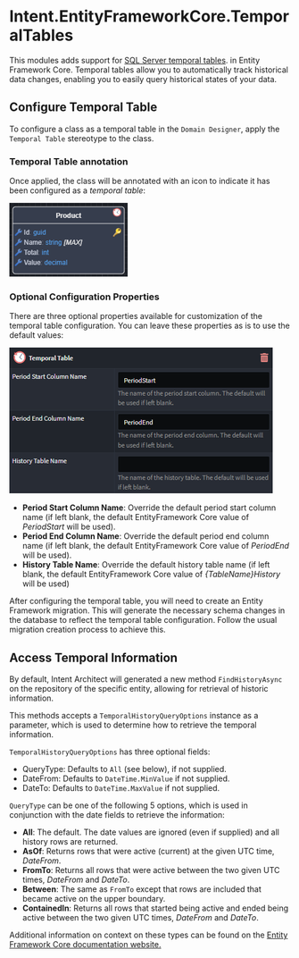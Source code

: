 # Intent.EntityFrameworkCore.TemporalTables

This modules adds support for [SQL Server temporal tables](https://learn.microsoft.com/en-us/ef/core/providers/sql-server/temporal-tables). in Entity Framework Core. Temporal tables allow you to automatically track historical data changes, enabling you to easily query historical states of your data.

## Configure Temporal Table

To configure a class as a temporal table in the `Domain Designer`, apply the `Temporal Table` stereotype to the class.

### Temporal Table annotation

Once applied, the class will be annotated with an icon to indicate it has been configured as a _temporal table_:

![Annotated](images/temporal-annotation.png)

### Optional Configuration Properties

There are three optional properties available for customization of the temporal table configuration. You can leave these properties as is to use the default values:

![Properties](images/temporal-table-properties.png)

- **Period Start Column Name**: Override the default period start column name (if left blank, the default EntityFramework Core value of _PeriodStart_ will be used).
- **Period End Column Name**: Override the default period end column name (if left blank, the default EntityFramework Core value of _PeriodEnd_ will be used).
- **History Table Name**: Override the default history table name (if left blank, the default EntityFramework Core value of _{TableName}History_ will be used)

After configuring the temporal table, you will need to create an Entity Framework migration. This will generate the necessary schema changes in the database to reflect the temporal table configuration. Follow the usual migration creation process to achieve this.

## Access Temporal Information

By default, Intent Architect will generated a new method `FindHistoryAsync` on the repository of the specific entity, allowing for retrieval of historic information.

This methods accepts a `TemporalHistoryQueryOptions` instance as a parameter, which is used to determine how to retrieve the temporal information.

`TemporalHistoryQueryOptions` has three optional fields:
- QueryType: Defaults to `All` (see below), if not supplied.
- DateFrom: Defaults to `DateTime.MinValue` if not supplied.
- DateTo: Defaults to `DateTime.MaxValue` if not supplied.

`QueryType` can be one of the following 5 options, which is used in conjunction with the date fields to retrieve the information:
- **All**: The default. The date values are ignored (even if supplied) and all history rows are returned.
- **AsOf**: Returns rows that were active (current) at the given UTC time, _DateFrom_.
- **FromTo**:  Returns all rows that were active between the two given UTC times, _DateFrom_ and _DateTo_.
- **Between**:  The same as `FromTo` except that rows are included that became active on the upper boundary.
- **ContainedIn**:  Returns all rows that started being active and ended being active between the two given UTC times, _DateFrom_ and _DateTo_.

Additional information on context on these types can be found on the [Entity Framework Core documentation website.](https://learn.microsoft.com/en-us/ef/core/providers/sql-server/temporal-tables#querying-historical-data)

